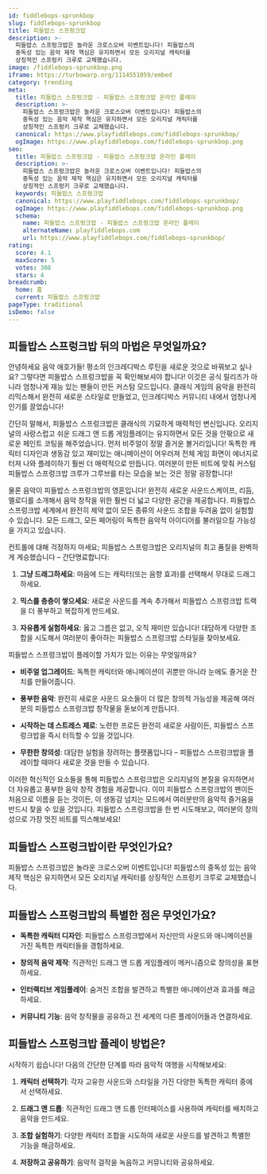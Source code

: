 ```yaml
---
id: fiddlebops-sprunkbop
slug: fiddlebops-sprunkbop
title: 피들밥스 스프렁크밥
description: >-
  피들밥스 스프렁크밥은 놀라운 크로스오버 이벤트입니다! 피들밥스의 
  중독성 있는 음악 제작 핵심은 유지하면서 모든 오리지널 캐릭터를 
  상징적인 스프렁키 크루로 교체했습니다.
image: /fiddlebops-sprunkbop.png
iframe: https://turbowarp.org/1114551059/embed
category: trending
meta:
  title: 피들밥스 스프렁크밥 - 피들밥스 스프렁크밥 온라인 플레이
  description: >-
    피들밥스 스프렁크밥은 놀라운 크로스오버 이벤트입니다! 피들밥스의 
    중독성 있는 음악 제작 핵심은 유지하면서 모든 오리지널 캐릭터를 
    상징적인 스프렁키 크루로 교체했습니다.
  canonical: https://www.playfiddlebops.com/fiddlebops-sprunkbop/
  ogImage: https://www.playfiddlebops.com/fiddlebops-sprunkbop.png
seo:
  title: 피들밥스 스프렁크밥 - 피들밥스 스프렁크밥 온라인 플레이
  description: >-
    피들밥스 스프렁크밥은 놀라운 크로스오버 이벤트입니다! 피들밥스의 
    중독성 있는 음악 제작 핵심은 유지하면서 모든 오리지널 캐릭터를 
    상징적인 스프렁키 크루로 교체했습니다.
  keywords: 피들밥스 스프렁크밥
  canonical: https://www.playfiddlebops.com/fiddlebops-sprunkbop/
  ogImage: https://www.playfiddlebops.com/fiddlebops-sprunkbop.png
  schema:
    name: 피들밥스 스프렁크밥 - 피들밥스 스프렁크밥 온라인 플레이
    alternateName: playfiddlebops.com
    url: https://www.playfiddlebops.com/fiddlebops-sprunkbop/
rating:
  score: 4.1
  maxScore: 5
  votes: 308
  stars: 4
breadcrumb:
  home: 홈
  current: 피들밥스 스프렁크밥
pageType: traditional
isDemo: false
---
```


## 피들밥스 스프렁크밥 뒤의 마법은 무엇일까요?

안녕하세요 음악 애호가들! 평소의 인크레디박스 루틴을 새로운 것으로 바꿔보고 싶나요? 그렇다면 피들밥스 스프렁크밥을 꼭 확인해보셔야 합니다! 이것은 공식 릴리즈가 아니라 엄청나게 재능 있는 팬들이 만든 커스텀 모드입니다. 클래식 게임의 음악을 완전히 리믹스해서 완전히 새로운 스타일로 만들었고, 인크레디박스 커뮤니티 내에서 엄청나게 인기를 끌었습니다!

간단히 말해서, 피들밥스 스프렁크밥은 클래식의 기묘하게 매력적인 변신입니다. 오리지널의 사랑스럽고 쉬운 드래그 앤 드롭 게임플레이는 유지하면서 모든 것을 안팎으로 새로운 페인트 코팅을 해주었습니다. 먼저 비주얼이 정말 즐거운 볼거리입니다! 독특한 캐릭터 디자인과 생동감 있고 재미있는 애니메이션이 어우러져 전체 게임 화면이 에너지로 터져 나와 플레이하기 훨씬 더 매력적으로 만듭니다. 여러분이 만든 비트에 맞춰 커스텀 피들밥스 스프렁크밥 크루가 그루브를 타는 모습을 보는 것은 정말 굉장합니다!

물론 음악이 피들밥스 스프렁크밥의 영혼입니다! 완전히 새로운 사운드스케이프, 리듬, 멜로디를 소개해서 음악 창작을 위한 훨씬 더 넓고 다양한 공간을 제공합니다. 피들밥스 스프렁크밥 세계에서 완전히 제약 없이 모든 종류의 사운드 조합을 두려움 없이 실험할 수 있습니다. 모든 드래그, 모든 페어링이 독특한 음악적 아이디어를 불러일으킬 가능성을 가지고 있습니다.

컨트롤에 대해 걱정하지 마세요; 피들밥스 스프렁크밥은 오리지널의 최고 품질을 완벽하게 계승했습니다 – 간단명료합니다:

1. **그냥 드래그하세요**: 마음에 드는 캐릭터(또는 음향 효과)를 선택해서 무대로 드래그하세요.

2. **믹스를 층층이 쌓으세요**: 새로운 사운드를 계속 추가해서 피들밥스 스프렁크밥 트랙을 더 풍부하고 복잡하게 만드세요.

3. **자유롭게 실험하세요**: 옳고 그름은 없고, 오직 재미만 있습니다! 대담하게 다양한 조합을 시도해서 여러분이 좋아하는 피들밥스 스프렁크밥 스타일을 찾아보세요.

피들밥스 스프렁크밥이 플레이할 가치가 있는 이유는 무엇일까요?

- **비주얼 업그레이드**: 독특한 캐릭터와 애니메이션이 귀뿐만 아니라 눈에도 즐거운 잔치를 만들어줍니다.

- **풍부한 음악**: 완전히 새로운 사운드 요소들이 더 많은 창의적 가능성을 제공해 여러분의 피들밥스 스프렁크밥 창작물을 돋보이게 만듭니다.

- **시작하는 데 스트레스 제로**: 노련한 프로든 완전히 새로운 사람이든, 피들밥스 스프렁크밥을 즉시 터득할 수 있을 것입니다.

- **무한한 창의성**: 대담한 실험을 장려하는 플랫폼입니다 – 피들밥스 스프렁크밥을 플레이할 때마다 새로운 것을 만들 수 있습니다.

이러한 혁신적인 요소들을 통해 피들밥스 스프렁크밥은 오리지널의 본질을 유지하면서 더 자유롭고 풍부한 음악 창작 경험을 제공합니다. 이미 피들밥스 스프렁크밥의 팬이든 처음으로 이름을 듣는 것이든, 이 생동감 넘치는 모드에서 여러분만의 음악적 즐거움을 반드시 찾을 수 있을 것입니다. 피들밥스 스프렁크밥을 한 번 시도해보고, 여러분의 창의성으로 가장 멋진 비트를 믹스해보세요!

## 피들밥스 스프렁크밥이란 무엇인가요?

피들밥스 스프렁크밥은 놀라운 크로스오버 이벤트입니다! 피들밥스의 중독성 있는 음악 제작 핵심은 유지하면서 모든 오리지널 캐릭터를 상징적인 스프렁키 크루로 교체했습니다.

## 피들밥스 스프렁크밥의 특별한 점은 무엇인가요?

- **독특한 캐릭터 디자인**: 피들밥스 스프렁크밥에서 자신만의 사운드와 애니메이션을 가진 독특한 캐릭터들을 경험하세요.

- **창의적 음악 제작**: 직관적인 드래그 앤 드롭 게임플레이 메커니즘으로 창의성을 표현하세요.

- **인터랙티브 게임플레이**: 숨겨진 조합을 발견하고 특별한 애니메이션과 효과를 해금하세요.

- **커뮤니티 기능**: 음악 창작물을 공유하고 전 세계의 다른 플레이어들과 연결하세요.

## 피들밥스 스프렁크밥 플레이 방법은?

시작하기 쉽습니다! 다음의 간단한 단계를 따라 음악적 여행을 시작해보세요:

1. **캐릭터 선택하기**: 각자 고유한 사운드와 스타일을 가진 다양한 독특한 캐릭터 중에서 선택하세요.

2. **드래그 앤 드롭**: 직관적인 드래그 앤 드롭 인터페이스를 사용하여 캐릭터를 배치하고 음악을 만드세요.

3. **조합 실험하기**: 다양한 캐릭터 조합을 시도하여 새로운 사운드를 발견하고 특별한 기능을 해금하세요.

4. **저장하고 공유하기**: 음악적 걸작을 녹음하고 커뮤니티와 공유하세요.